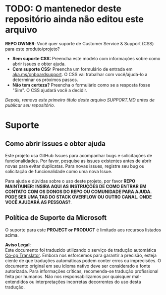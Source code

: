 <!--
CO_OP_TRANSLATOR_METADATA:
{
  "original_hash": "62fe65c1d8e3796c01aa1e3c89666cba",
  "translation_date": "2025-05-06T17:39:34+00:00",
  "source_file": "SUPPORT.md",
  "language_code": "br"
}
-->
# TODO: O mantenedor deste repositório ainda não editou este arquivo

**REPO OWNER**: Você quer suporte de Customer Service & Support (CSS) para este produto/projeto?

- **Sem suporte CSS:** Preencha este modelo com informações sobre como abrir issues e obter ajuda.
- **Com suporte CSS:** Preencha um formulário de entrada em [aka.ms/onboardsupport](https://aka.ms/onboardsupport). O CSS vai trabalhar com você/ajudá-lo a determinar os próximos passos.
- **Não tem certeza?** Preencha o formulário como se a resposta fosse "Sim". O CSS ajudará você a decidir.

*Depois, remova este primeiro título deste arquivo SUPPORT.MD antes de publicar seu repositório.*

# Suporte

## Como abrir issues e obter ajuda

Este projeto usa GitHub Issues para acompanhar bugs e solicitações de funcionalidades. Por favor, pesquise as issues existentes antes de abrir novas para evitar duplicatas. Para novas issues, registre seu bug ou solicitação de funcionalidade como uma nova Issue.

Para ajuda e dúvidas sobre o uso deste projeto, por favor **REPO MAINTAINER: INSIRA AQUI AS INSTRUÇÕES DE COMO ENTRAR EM CONTATO COM OS DONOS DO REPO OU COMUNIDADE PARA AJUDA. PODE SER UMA TAG DO STACK OVERFLOW OU OUTRO CANAL. ONDE VOCÊ AJUDARÁ AS PESSOAS?**.

## Política de Suporte da Microsoft

O suporte para este **PROJECT or PRODUCT** é limitado aos recursos listados acima.

**Aviso Legal**:  
Este documento foi traduzido utilizando o serviço de tradução automática [Co-op Translator](https://github.com/Azure/co-op-translator). Embora nos esforcemos para garantir a precisão, esteja ciente de que traduções automáticas podem conter erros ou imprecisões. O documento original em seu idioma nativo deve ser considerado a fonte autorizada. Para informações críticas, recomenda-se tradução profissional feita por humanos. Não nos responsabilizamos por quaisquer mal-entendidos ou interpretações incorretas decorrentes do uso desta tradução.